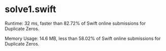 # solve1.swift

Runtime: 32 ms, faster than 82.72% of Swift online submissions for Duplicate Zeros.

Memory Usage: 14.6 MB, less than 58.02% of Swift online submissions for Duplicate Zeros.
